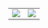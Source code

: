<table style="border:hidden;" border="0" cellspacing="0" cellpadding="0">
    <tr>
        <td>
            <img src="https://github-readme-stats.vercel.app/api/top-langs/?username=m-shahrestani&layout=compact&hide_border=true&theme=dracula&langs_count=9"/>
        </td>
        <td>
            <img src="https://github-readme-stats.vercel.app/api?username=m-shahrestani&theme=dracula&show_icons=true&count_private=true&hide_border=true"/>
        </td>
    </tr>
</table>

